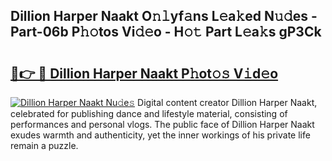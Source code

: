 ## Dillion Harper Naakt O𝚗𝚕yf𝚊ns L𝚎a𝚔ed N𝚞𝚍es - Part-06b P𝚑𝚘tos Vi𝚍𝚎o - H𝚘𝚝 Part L𝚎a𝚔s gP3Ck

# <h2><a href="http://kf4311.oniu.top/?m=Dillion+Harper+Naakt">🔗👉 🔴 Dillion Harper Naakt P𝚑ot𝚘𝚜 V𝚒d𝚎o</a></h2>

[![Dillion Harper Naakt Nu𝚍e𝚜](https://i.imgur.com/0qMVB7G.gif)](http://kf4311.oniu.top/?m=Dillion+Harper+Naakt)
Digital content creator Dillion Harper Naakt, celebrated for publishing dance and lifestyle material, consisting of performances and personal vlogs. The public face of Dillion Harper Naakt exudes warmth and authenticity, yet the inner workings of his private life remain a puzzle.  
